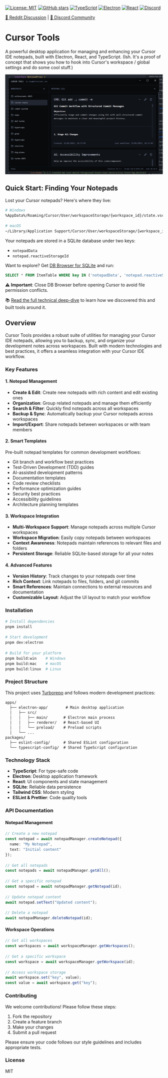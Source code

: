 [![License: MIT](https://img.shields.io/badge/License-MIT-yellow.svg)](https://opensource.org/licenses/MIT)
[![GitHub stars](https://img.shields.io/github/stars/dougwithseismic/cursor-tools?style=social)](https://github.com/dougwithseismic/cursor-tools/stargazers)
[![TypeScript](https://img.shields.io/badge/TypeScript-5.0-blue.svg)](https://www.typescriptlang.org/)
[![Electron](https://img.shields.io/badge/Electron-28.0-blue.svg)](https://www.electronjs.org/)
[![React](https://img.shields.io/badge/React-18.0-blue.svg)](https://reactjs.org/)
[![Discord](https://img.shields.io/badge/Discord-Join%20Chat-7289da.svg)](https://discord.gg/cursor)

[🔗 Reddit Discussion](https://www.reddit.com/r/cursor/comments/1i77m4d/notepads_manager_for_cursor/) | [💬 Discord Community](https://discord.gg/BX25FcS53N)

# Cursor Tools

A powerful desktop application for managing and enhancing your Cursor IDE notepads, built with Electron, React, and TypeScript. (Ish. It's a proof of concept that shows you how to hook into Cursor's workspace / global settings and do some cool stuff.)

![Cursor Tools](cursor-tools.png)

## Quick Start: Finding Your Notepads

Lost your Cursor notepads? Here's where they live:

```bash
# Windows
%AppData%/Roaming/Cursor/User/workspaceStorage/{workspace_id}/state.vscdb

# macOS
~/Library/Application Support/Cursor/User/workspaceStorage/{workspace_id}/state.vscdb
```

Your notepads are stored in a SQLite database under two keys:

- `notepadData`
- `notepad.reactiveStorageId`

Want to explore? Get [DB Browser for SQLite](https://sqlitebrowser.org/) and run:

```sql
SELECT * FROM ItemTable WHERE key IN ('notepadData', 'notepad.reactiveStorageId');
```

⚠️ **Important**: Close DB Browser before opening Cursor to avoid file permission conflicts.

📚 [Read the full technical deep-dive](docs/articles/cursor-notepads-deep-dive.md) to learn how we discovered this and built tools around it.

## Overview

Cursor Tools provides a robust suite of utilities for managing your Cursor IDE notepads, allowing you to backup, sync, and organize your development notes across workspaces. Built with modern technologies and best practices, it offers a seamless integration with your Cursor IDE workflow.

### Key Features

#### 1. Notepad Management

- **Create & Edit**: Create new notepads with rich content and edit existing ones
- **Organization**: Group related notepads and manage them efficiently
- **Search & Filter**: Quickly find notepads across all workspaces
- **Backup & Sync**: Automatically backup your Cursor notepads across workspaces
- **Import/Export**: Share notepads between workspaces or with team members

#### 2. Smart Templates

Pre-built notepad templates for common development workflows:

- Git branch and workflow best practices
- Test-Driven Development (TDD) guides
- AI-assisted development patterns
- Documentation templates
- Code review checklists
- Performance optimization guides
- Security best practices
- Accessibility guidelines
- Architecture planning templates

#### 3. Workspace Integration

- **Multi-Workspace Support**: Manage notepads across multiple Cursor workspaces
- **Workspace Migration**: Easily copy notepads between workspaces
- **Context Awareness**: Notepads maintain references to relevant files and folders
- **Persistent Storage**: Reliable SQLite-based storage for all your notes

#### 4. Advanced Features

- **Version History**: Track changes to your notepads over time
- **Rich Context**: Link notepads to files, folders, and git commits
- **Smart References**: Maintain connections to external resources and documentation
- **Customizable Layout**: Adjust the UI layout to match your workflow

### Installation

```bash
# Install dependencies
pnpm install

# Start development
pnpm dev:electron

# Build for your platform
pnpm build:win    # Windows
pnpm build:mac    # macOS
pnpm build:linux  # Linux
```

### Project Structure

This project uses [Turborepo](https://turbo.build/repo) and follows modern development practices:

```
apps/
  ├── electron-app/        # Main desktop application
  │   ├── src/
  │   │   ├── main/       # Electron main process
  │   │   ├── renderer/   # React-based UI
  │   │   └── preload/    # Preload scripts
  │   └── ...
packages/
  ├── eslint-config/      # Shared ESLint configuration
  └── typescript-config/  # Shared TypeScript configuration
```

### Technology Stack

- **TypeScript**: For type-safe code
- **Electron**: Desktop application framework
- **React**: UI components and state management
- **SQLite**: Reliable data persistence
- **Tailwind CSS**: Modern styling
- **ESLint & Prettier**: Code quality tools

### API Documentation

#### Notepad Management

```typescript
// Create a new notepad
const notepad = await notepadManager.createNotepad({
  name: "My Notepad",
  text: "Initial content"
});

// Get all notepads
const notepads = await notepadManager.getAll();

// Get a specific notepad
const notepad = await notepadManager.getNotepad(id);

// Update notepad content
await notepad.setText("Updated content");

// Delete a notepad
await notepadManager.deleteNotepad(id);
```

#### Workspace Operations

```typescript
// Get all workspaces
const workspaces = await workspaceManager.getWorkspaces();

// Get a specific workspace
const workspace = await workspaceManager.getWorkspace(id);

// Access workspace storage
await workspace.set("key", value);
const value = await workspace.get("key");
```

### Contributing

We welcome contributions! Please follow these steps:

1. Fork the repository
2. Create a feature branch
3. Make your changes
4. Submit a pull request

Please ensure your code follows our style guidelines and includes appropriate tests.

### License

MIT
